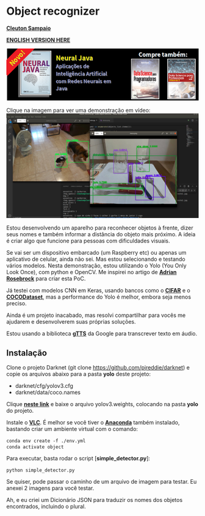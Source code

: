 # Object recognizer

[**Cleuton Sampaio**](https://github.com/cleuton)

[**ENGLISH VERSION HERE**](./english.md)

[![](./banner_livros2.png)](https://www.lcm.com.br/site/#livros/busca?term=cleuton)

Clique na imagem para ver uma demonstração em vídeo: 
[![](./results.jpg)](https://youtu.be/eVmNh9URYuU)

Estou desenvolvendo um aparelho para reconhecer objetos à frente, dizer seus nomes e também informar a distância do objeto mais próximo. A ideia é criar algo que funcione para pessoas com dificuldades visuais. 

Se vai ser um dispositivo embarcado (um Raspberry etc) ou apenas um aplicativo de celular, ainda não sei. Mas estou selecionando e testando vários modelos. Nesta demonstração, estou utilizando o Yolo (You Only Look Once), com python e OpenCV. Me inspirei no artigo de [**Adrian Rosebrock**](https://www.pyimagesearch.com/2018/11/12/yolo-object-detection-with-opencv/) para criar esta PoC. 

Já testei com modelos CNN em Keras, usando bancos como o [**CIFAR**](https://www.cs.toronto.edu/~kriz/cifar.html) e o [**COCODataset**](http://cocodataset.org/#home), mas a performance do Yolo é melhor, embora seja menos preciso. 

Ainda é um projeto inacabado, mas resolvi compartilhar para vocês me ajudarem e desenvolverem suas próprias soluções. 

Estou usando a biblioteca [**gTTS**](https://gtts.readthedocs.io/en/latest/) da Google para transcrever texto em áudio. 

## Instalação

Clone o projeto Darknet (git clone https://github.com/pjreddie/darknet) e copie os arquivos abaixo para a pasta **yolo** deste projeto: 
- darknet/cfg/yolov3.cfg
- darknet/data/coco.names

Clique [**neste link**](https://pjreddie.com/media/files/yolov3.weights) e baixe o arquivo yolov3.weights, colocando na pasta **yolo** do projeto.


Instale o [**VLC**](https://www.videolan.org/vlc/). É melhor se você tiver o [**Anaconda**](https://anaconda.org/) também instalado, bastando criar um ambiente virtual com o comando: 

```
conda env create -f ./env.yml
conda activate object
```

Para executar, basta rodar o script [**simple_detector.py**]: 

```
python simple_detector.py
```

Se quiser, pode passar o caminho de um arquivo de imagem para testar. Eu anexei 2 imagens para você testar.

Ah, e eu criei um Dicionário JSON para traduzir os nomes dos objetos encontrados, incluindo o plural.





